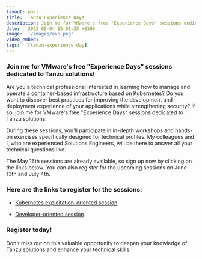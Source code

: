 ```yaml
---
layout: post
title:  Tanzu Experience Days
description: Join me for VMware's free "Experience Days" sessions dedicated to Tanzu solutions! 
date:   2023-05-04 15:01:35 +0300
image:  '/images/exp.png'
video_embed: 
tags:   [tanzu-experience-day]
---
```


### Join me for VMware's free "Experience Days" sessions dedicated to Tanzu solutions! 

Are you a technical professional interested in learning how to manage and operate a container-based infrastructure based on Kubernetes? Do you want to discover best practices for improving the development and deployment experience of your applications while strengthening security? If so, join me for VMware's free "Experience Days" sessions dedicated to Tanzu solutions!

During these sessions, you'll participate in in-depth workshops and hands-on exercises specifically designed for technical profiles. My colleagues and I, who are experienced Solutions Engineers, will be there to answer all your technical questions live.

The May 16th sessions are already available, so sign up now by clicking on the links below. You can also register for the upcoming sessions on June 13th and July 4th.

### Here are the links to register for the sessions:

- [Kubernetes exploitation-oriented session](https://connect.tanzu.vmware.com/EMEA_P1_DG_SW_Q224_Workshop_TKOExperienceDayParisMay_TanzuLP.html)

- [Developer-oriented session](https://connect.tanzu.vmware.com/EMEA_P6_DG_SW_Q224_Workshop_TAPExperienceDayParisMay_TanzuLP.html)

### Register today!

Don't miss out on this valuable opportunity to deepen your knowledge of Tanzu solutions and enhance your technical skills. 